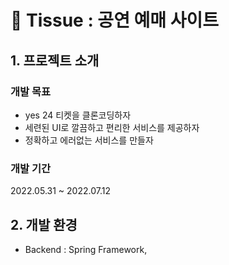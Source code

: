 <h1>🎫 Tissue : 공연 예매 사이트</h1>
<h2>1. 프로젝트 소개</h2>
<h3>개발 목표</h3>
<ul>
  <li>yes 24 티켓을 클론코딩하자</li>
  <li>세련된 UI로 깔끔하고 편리한 서비스를 제공하자</li>
  <li>정확하고 에러없는 서비스를 만들자</li>
 </ul>
 <h3>개발 기간</h3>
 <p>2022.05.31 ~ 2022.07.12</p>
 <h2>2. 개발 환경</h2>
 <ul>
  <li>Backend : Spring Framework, </li>
  
  </ul>
